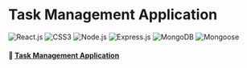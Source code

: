 # Task Management Application
![React.js](https://img.shields.io/badge/Frontend-React.js-61DAFB) ![CSS3](https://img.shields.io/badge/CSS-FFDF6F) ![Node.js](https://img.shields.io/badge/JS_Env-Node.js-5FA04E) ![Express.js](https://img.shields.io/badge/Framework-Express.js-blue) ![MongoDB](https://img.shields.io/badge/Database-MongoDB-237a3b) ![Mongoose](https://img.shields.io/badge/ODM-Mongoose-darkred)

#### 🔗 [Task Management Application](https://mern-task-management-app-api.vercel)
